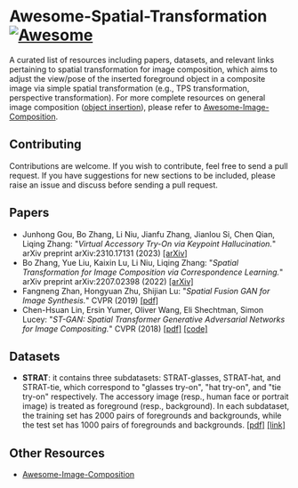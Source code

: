 # Awesome-Spatial-Transformation [![Awesome](https://cdn.rawgit.com/sindresorhus/awesome/d7305f38d29fed78fa85652e3a63e154dd8e8829/media/badge.svg)](https://github.com/sindresorhus/awesome)

A curated list of resources including papers, datasets, and relevant links pertaining to spatial transformation for image composition, which aims to adjust the view/pose of the inserted foreground object in a composite image via simple spatial transformation (e.g., TPS transformation, perspective transformation). For more complete resources on general 
image composition ([object insertion](https://github.com/bcmi/Awesome-Object-Insertion)), please refer to [Awesome-Image-Composition](https://github.com/bcmi/Awesome-Object-Insertion).


## Contributing

Contributions are welcome.  If you wish to contribute, feel free to send a pull request. If you have suggestions for new sections to be included, please raise an issue and discuss before sending a pull request.
 
## Papers

+ Junhong Gou, Bo Zhang, Li Niu, Jianfu Zhang, Jianlou Si, Chen Qian, Liqing Zhang: "*Virtual Accessory Try-On via Keypoint Hallucination.*" arXiv preprint arXiv:2310.17131 (2023) [[arXiv]](https://arxiv.org/pdf/2310.17131.pdf)
+ Bo Zhang, Yue Liu, Kaixin Lu, Li Niu, Liqing Zhang: "*Spatial Transformation for Image Composition via Correspondence Learning.*" arXiv preprint arXiv:2207.02398 (2022) [[arXiv]](https://arxiv.org/pdf/2207.02398.pdf)
+ Fangneng Zhan, Hongyuan Zhu, Shijian Lu: "*Spatial Fusion GAN for Image Synthesis.*" CVPR (2019) [[pdf]](https://openaccess.thecvf.com/content_CVPR_2019/papers/Zhan_Spatial_Fusion_GAN_for_Image_Synthesis_CVPR_2019_paper.pdf) 
+ Chen-Hsuan Lin, Ersin Yumer, Oliver Wang, Eli Shechtman, Simon Lucey: "*ST-GAN: Spatial Transformer Generative Adversarial Networks for Image Compositing.*" CVPR (2018) [[pdf]](https://openaccess.thecvf.com/content_cvpr_2018/papers/Lin_ST-GAN_Spatial_Transformer_CVPR_2018_paper.pdf) [[code]](https://github.com/chenhsuanlin/spatial-transformer-GAN)

## Datasets

+ **STRAT**: it contains three subdatasets: STRAT-glasses, STRAT-hat, and STRAT-tie, which correspond to "glasses try-on", "hat try-on", and "tie try-on" respectively. The accessory image (resp., human face or portrait image) is treated as foreground (resp., background). In each subdataset, the training set has 2000 pairs of foregrounds and backgrounds, while the test set has 1000 pairs of foregrounds and backgrounds. [[pdf]](https://arxiv.org/pdf/2207.02398.pdf) [[link]](https://github.com/bcmi/Accessory-Try-On-Dataset-STRAT)


## Other Resources

+ [Awesome-Image-Composition](https://github.com/bcmi/Awesome-Object-Insertion)
